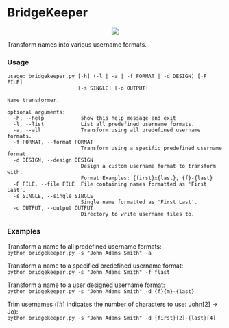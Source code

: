 # BridgeKeeper

<p align="center"><img src="https://media.giphy.com/media/e9aSISpSTtU4w/giphy.gif"></p>

Transform names into various username formats.

### Usage

```
usage: bridgekeeper.py [-h] (-l | -a | -f FORMAT | -d DESIGN) [-F FILE]
                       [-s SINGLE] [-o OUTPUT]

Name transformer.

optional arguments:
  -h, --help            show this help message and exit
  -l, --list            List all predefined username formats.
  -a, --all             Transform using all predefined username formats.
  -f FORMAT, --format FORMAT
                        Transform using a specific predefined username format.
  -d DESIGN, --design DESIGN
                        Design a custom username format to transform with.
                        Format Examples: {first}x{last}, {f}-{last}
  -F FILE, --file FILE  File containing names formatted as 'First Last'.
  -s SINGLE, --single SINGLE
                        Single name formatted as 'First Last'.
  -o OUTPUT, --output OUTPUT
                        Directory to write username files to.
```

### Examples

Transform a name to all predefined username formats:<br>
`python bridgekeeper.py -s "John Adams Smith" -a`

Transform a name to a specified predefined username format:<br>
`python bridgekeeper.py -s "John Adams Smith" -f flast`

Transform a name to a user designed username format:<br>
`python bridgekeeper.py -s "John Adams Smith" -d {f}{m}-{last}`

Trim usernames ([#] indicates the number of characters to use: John[2] -> Jo):<br>
`python bridgekeeper.py -s "John Adams Smith" -d {first}[2]-{last}[4]`

